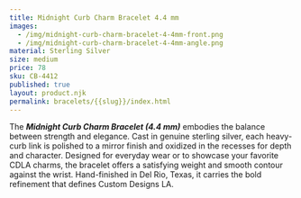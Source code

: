 ```yaml
---
title: Midnight Curb Charm Bracelet 4.4 mm
images:
  - /img/midnight-curb-charm-bracelet-4-4mm-front.png
  - /img/midnight-curb-charm-bracelet-4-4mm-angle.png
material: Sterling Silver
size: medium
price: 78
sku: CB-4412
published: true
layout: product.njk
permalink: bracelets/{{slug}}/index.html
---
```

The ***Midnight Curb Charm Bracelet (4.4 mm)*** embodies the balance between strength and elegance. Cast in genuine sterling silver, each heavy-curb link is polished to a mirror finish and oxidized in the recesses for depth and character. Designed for everyday wear or to showcase your favorite CDLA charms, the bracelet offers a satisfying weight and smooth contour against the wrist. Hand-finished in Del Rio, Texas, it carries the bold refinement that defines Custom Designs LA.